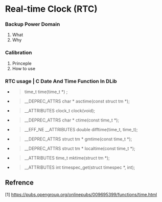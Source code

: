 # Real-time Clock (RTC)

### Backup Power Domain
1. What 
2. Why
### Calibration
   1. Princeple
   2. How to use
### RTC usage | C Date And Time Function In DLib
  - >time_t time(time_t *) ;
  - >__DEPREC_ATTRS char *          asctime(const struct tm *);
  - > __ATTRIBUTES   clock_t         clock(void);
  - >__DEPREC_ATTRS char *          ctime(const time_t *);
  - >__EFF_NE __ATTRIBUTES double   difftime(time_t, time_t);
  - >__DEPREC_ATTRS struct tm *     gmtime(const time_t *);
  - >__DEPREC_ATTRS struct tm *     localtime(const time_t *);
  - > __ATTRIBUTES   time_t          mktime(struct tm *);
  - >__ATTRIBUTES   int             timespec_get(struct timespec *, int);



## Refrence
[1] https://pubs.opengroup.org/onlinepubs/009695399/functions/time.html



